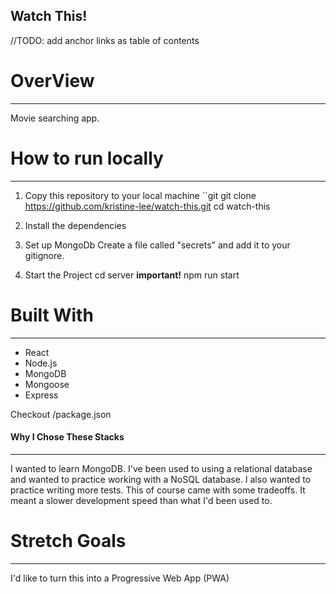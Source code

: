 ## Watch This!

//TODO: add anchor links as table of contents

# OverView
---------
Movie searching app.


# How to run locally
-------
1. Copy this repository to your local machine
``git
git clone https://github.com/kristine-lee/watch-this.git
cd watch-this

2. Install the dependencies

3. Set up MongoDb
Create a file called "secrets" and add it to your gitignore.

4. Start the Project
cd server **important!**
npm run start

# Built With
-----
* React
* Node.js
* MongoDB
* Mongoose
* Express

Checkout /package.json

#### Why I Chose These Stacks
----------
I wanted to learn MongoDB. I've been used to using a relational database and wanted to practice working with a NoSQL database. I also wanted to practice writing more tests.
This of course came with some tradeoffs. It meant a slower development speed than what I'd been used to.

# Stretch Goals
----
I'd like to turn this into a Progressive Web App (PWA)
